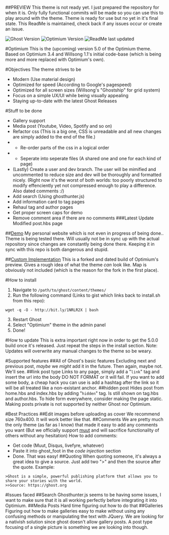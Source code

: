 ##PREVIEW
This theme is not ready yet. I just prepared the repository for when it is. Only fully functional commits will be made so you can use this to play 
around with the theme.
Theme is ready for use but no yet in it's final state. This ReadMe is maintained, check back if any issues occur or create an issue.

![Ghost Version](https://img.shields.io/badge/Ghost-0.7.x-brightgreen.svg?style=flat-square)
![Optimium Version](https://img.shields.io/badge/Version-Alpha-yellow.svg?style=flat-square)
![ReadMe last updated](https://img.shields.io/badge/ReadMe-18/11/2015-blue.svg?style=flat-square)

#Optimium
This is the (upcoming) version 5.0 of the Optimium theme.
Based on Optimium 3.4 and Willsong 1.1's initial code-base (which is being more and more replaced with Optimium's own).

#Objectives
The theme strives to be

- Modern (Use material design)
- Optimized for speed (According to Google's pagespeed)
- Optimized for all screen sizes (Willsong's "Ghostship" for grid system)
- Focus on a simple UX/UI while being visually appealing
- Staying up-to-date with the latest Ghost Releases

#Stuff to be done
- Gallery support
- Media post (Youtube, Video, Spotify and so on)
- Refactor css (This is a big one, CSS is unreadable and all new changes are simply added to the end of the file.)
- - Re-order parts of the css in a logical order
- - Seperate into seperate files (A shared one and one for each kind of page)
- (Lastly) Create a user and dev branch. The user will be mimified and uncommented to reduce size and dev will be thoroughly and formatted nicely. (Right now it's the worst of both worlds: too poorly structured to modify effenciently yet not compressed enough to play a difference. Also dated comments :/)
- Add search (Using ghosthunter.js)
- Add information card to tag pages
- Rehaul tag and author pages
- Get proper screen caps for demo
- Remove comment area if there are no comments
###Latest Update
Modified post.hbs page

##[Demo](https://knyz.org)
My personal website which is not even in progress of being done.. Theme is being tested there. Will usually not be in sync up with the actual repository since changes are constantly being done there. Keeping it in sync with this repo is both dangerous and stupid.

##[Custom Implementation](http://blog.pggr.org/)
This is a forked and dated build of Optimium's preview. Gives a rough idea of what the theme *can* look like. Map is obviously not included (which is the reason for the fork in the first place).

#How to install

1. Navigate to `/path/to/ghost/content/themes/`
2. Run the following command (Links to gist which links back to install.sh from this repo):
```
wget -q -O - http://bit.ly/1NRLR2X | bash
```
3. Restart Ghost
4. Select "Optimium" theme in the admin panel
5. Done!

#How to update
This is extra important right now in order to get the 5.0.0 build once it's released.
Just repeat the steps in the install section.
Note: Updates will overwrite any manual changes to the theme so be weary.

#Supported features
##All of Ghost's basic features
Excluding next and previous post, *maybe* we *might* add it in the future. Then again, maybe not. We'll see.
##link post type
Links to any page, simply add a "`link`" tag and insert the url into the body DO NOT FORMAT or it will fail. If you want to add some body, a cheap hack you can use is add a hashtag after the link so it will be all treated like a non-existant anchor.
##hidden post
Hides post from home.hbs and index.hbs by adding "`hidden`" tag. Is still shown on tag.hbs and author.hbs. To hide form everywhere, consider making the page static. Making posts private is not supported by neither Ghost nor Optimium.

#Best Practices
##Edit images before uploading as cover
We recommend size 760x400. It will work better like that.
##Comments
We are pretty much the only theme (as far as I know) that made it easy to add any comments you want (But we officially support [muut](https://muut.com/) and will sacrifice functionality of others without any hesitation)
How to add comments:
 - Get code (Muut, Disqus, livefyre, whatever)
 - Paste it into ghost_foot in the *code injection* section
 - Done. That was easy!
##Quoting
When quoting someone, it's always a great idea to give a source. Just add two ">" and then the source after the quote.
Example:
```
>Ghost is a simple, powerful publishing platform that allows you to share your stories with the world.
>>Source: https://ghost.org
```
#Issues faced
##Search
Ghosthunter.js seems to be having some issues, I want to make sure that it is all working perfectly before integrating it into Optimium.
##Media Posts
Hard time figuring out how to do that
##Galleries
Figuring out how to make galleries easy to make without using any confusing methods or manipulating the text with JQuery. We are looking for a nativish solution since ghost doesn't allow gallery posts.
A post type focusing of a single picture is something we are looking into though.